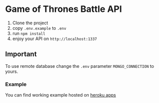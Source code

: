 # Game of Thrones Battle API

1) Clone the project
2) copy `.env.example` to `.env`
2) run `npm install`
3) enjoy your API on `http://localhost:1337`

## Important
To use remote database change the `.env` parameter `MONGO_CONNECTION` to yours.

### Example
You can find working example hosted on [heroku apps](http://google.lt)